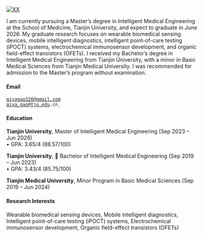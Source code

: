 [![XX](https://img.shields.io/badge/XX-github-blue?logo=github)](https://github.com/XX)

I am currently pursuing a Master’s degree in Intelligent Medical Engineering at the School of Medicine, Tianjin University, and expect to graduate in June 2026. My graduate research focuses on wearable biomedical sensing devices, mobile intelligent diagnostics, intelligent point-of-care testing (iPOCT) systems, electrochemical immunosensor development, and organic field-effect transistors (OFETs). I received my Bachelor’s degree in Intelligent Medical Engineering from Tianjin University, with a minor in Basic Medical Sciences from Tianjin Medical University. I was recommended for admission to the Master’s program without examination.

#### Email  
<code>qiyagao326@gmail.com</code>  
<code>qiya_gao@tju.edu.cn_</code>

#### Education  
**Tianjin University**, Master of Intelligent Medical Engineering (Sep 2023 – Jun 2026)  
• GPA: 3.65/4 (88.57/100)

**Tianjin University**, 	Bachelor of Intelligent Medical Engineering (Sep 2019 – Jun 2023)  
• GPA: 3.43/4 (85.75/100)  

**Tianjin Medical University**, Minor Program in Basic Medical Sciences (Sep 2019 – Jun 2024)  

#### Research Interests  
Wearable biomedical sensing devices, Mobile intelligent diagnostics, Intelligent point-of-care testing (iPOCT) systems, Electrochemical immunosensor development, Organic field-effect transistors (OFETs)

